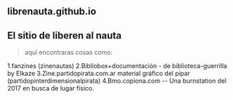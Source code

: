 ## librenauta.github.io
El sitio de liberen al nauta 
----------------------------

>aquí encontraras cosas como:

1.fanzines (zinenautas)
2.Bibliobox+documentación - de biblioteca-guerrilla by Elkaze
3.Zine.partidopirata.com.ar material gráfico del pipar (partidopinterdimensionalpirata) 
4.Bmo.copiona.com -- Una burnstation del 2017 en busca de lugar físico.
